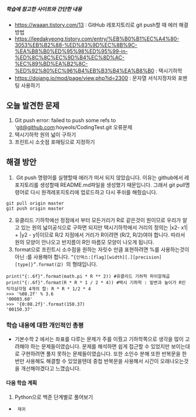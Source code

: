 ##### 학습에 참고한 사이트와 간단한 내용 
* https://waaan.tistory.com/13 : GitHub 레포지토리로 git push할 때 에러 해결 방법
* https://leedakyeong.tistory.com/entry/%EB%B0%B1%EC%A4%80-3053%EB%B2%88-%ED%83%9D%EC%8B%9C-%EA%B8%B0%ED%95%98%ED%95%99-in-%ED%8C%8C%EC%9D%B4%EC%8D%AC-%EC%89%BD%EA%B2%8C-%ED%92%80%EC%96%B4%EB%B3%B4%EA%B8%B0 : 택시기하학
* https://dojang.io/mod/page/view.php?id=2300 : 문자열 서식지정자와 포맨팅 사용하기

## 오늘 발견한 문제 
1. Git push error: failed to push some refs to 'git@github.com:hoyeols/CodingTest.git 오류문제
2. 택시기하학 원의 넓이 구하기
3. 프린트시 소숫점 포매팅으로 지정하기

## 해결 방안 
1.  Git push 명령어를 실행할때 에러가 떠서 되지 않았습니다. 이유는 github에서 레포지토리를 생성할때 README.md파일을 생성했기 때문입니다. 그래서 git pull명령어로 다시 원격레포지토리에 업로드하고 다시 푸쉬를 해줬습니다.
```
git pull origin master
git push origin master 
```
2.  유클리드 기하학에선 정점에서 부터 모든거리가 R로 같은것이 원이므로 우리가 알고 있는 원의 넓이공식으로 구하면 되지만 택시기하학에서 거리의 정의는 |x2- x1| + |y2 - y1|이므로 R/2 지점에서 거리가 R이려면 (R/2, R/2)여야 합니다. 따라서 원의 모양이 안나오고 반지름이 R인 마름모 모양이 나오게 됩니다.
3. format으로 프린트시 소수점을 원하는 자릿수 만큼 표현하려면 %를 사용하는것이 아닌 :를 사용해야 합니다. `”{인덱스:[flag][width][.][precision][type]}”.format(값) `의 형태입니다.
```
print("{:.6f}".format(math.pi * R ** 2)) #유클리드 기하학 파이알제곱
print("{:.6f}".format(R * R * 1 / 2 * 4)) #택시 기하학 : 밑변과 높이가 R인 직각삼각형 4개의 합: R * R * 1/2 * 4
>>> '%08.2f' % 3.6
'00003.60'
>>> '{0:08.2f}'.format(150.37)
'00150.37'

```

### 학습 내용에 대한 개인적인 총평 
- 기본수학 2 에서는 좌표를 다루는 문제가 주를 이뤘고 기하학쪽으로 생각을 많이 고려해야 하는 문제들이였습니다. 문제를 해석하면 쉽게 접근할 수 있었지만 보이는대로 구현하려면 풀지 못하는 문제들이였습니다. 또한 소인수 분해 또한 반복문을 한번만 사용해도 해결할 수 있었을텐데 중첩 반복문을 사용해서 시간이 오래나오는것을 개선해야겠다고 느꼈습니다.

#### 다음 학습 계획 
1. Python으로 백준 단계별로 풀어보기
*      재귀
